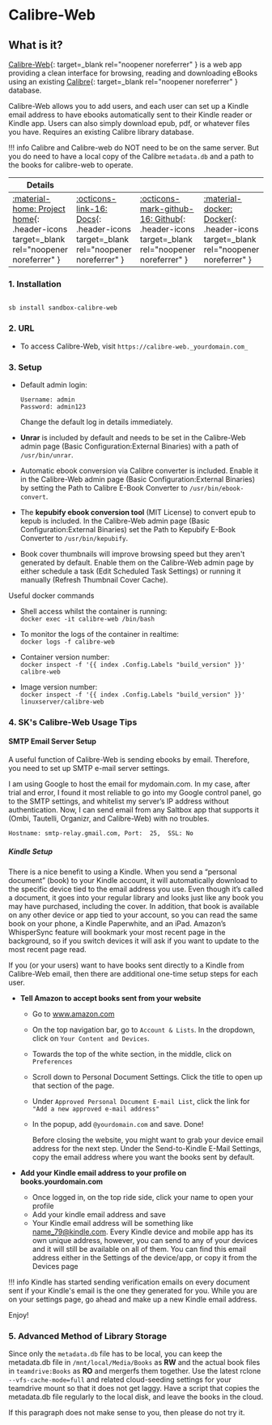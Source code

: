# Calibre-Web

## What is it?

[Calibre-Web](https://github.com/janeczku/calibre-web){: target=_blank rel="noopener noreferrer" } is a web app providing a clean interface for browsing, reading and downloading eBooks using an existing [Calibre](https://calibre-ebook.com/){: target=_blank rel="noopener noreferrer" } database.

Calibre-Web allows you to add users, and each user can set up a Kindle email address to have ebooks automatically sent to their Kindle reader or Kindle app. Users can also simply download epub, pdf, or whatever files you have. Requires an existing Calibre library database.

!!! info
    Calibre and Calibre-web do NOT need to be on the same server. But you do need to have a local copy of the Calibre `metadata.db` and a path to the books for calibre-web to operate.

| Details     |             |             |             |
|-------------|-------------|-------------|-------------|
| [:material-home: Project home](https://github.com/janeczku/calibre-web){: .header-icons target=_blank rel="noopener noreferrer" } | [:octicons-link-16: Docs](https://github.com/janeczku/calibre-web/wiki){: .header-icons target=_blank rel="noopener noreferrer" } | [:octicons-mark-github-16: Github](https://github.com/janeczku/calibre-web){: .header-icons target=_blank rel="noopener noreferrer" } | [:material-docker: Docker](https://registry.hub.docker.com/r/linuxserver/calibre-web){: .header-icons target=_blank rel="noopener noreferrer" }|

### 1. Installation

``` shell

sb install sandbox-calibre-web

```

### 2. URL

- To access Calibre-Web, visit `https://calibre-web._yourdomain.com_`

### 3. Setup

- Default admin login:

  ``` { .yaml}
  Username: admin
  Password: admin123
  ```

  Change the default log in details immediately.

- **Unrar** is included by default and needs to be set in the Calibre-Web admin page (Basic Configuration:External Binaries) with a path of `/usr/bin/unrar`.

- Automatic ebook conversion via Calibre converter is included.  Enable it in the Calibre-Web admin page (Basic Configuration:External Binaries) by setting the Path to Calibre E-Book Converter to `/usr/bin/ebook-convert`.

- The **kepubify ebook conversion tool** (MIT License) to convert epub to kepub is included. In the Calibre-Web admin page (Basic Configuration:External Binaries) set the Path to Kepubify E-Book Converter to `/usr/bin/kepubify`.

- Book cover thumbnails will improve browsing speed but they aren't generated by default. Enable them on the Calibre-Web admin page by either schedule a task (Edit Scheduled Task Settings) or running it manually (Refresh Thumbnail Cover Cache).

Useful docker commands

- Shell access whilst the container is running: <br />
  `docker exec -it calibre-web /bin/bash`

- To monitor the logs of the container in realtime: <br />
  `docker logs -f calibre-web`

- Container version number: <br />
  `docker inspect -f '{{ index .Config.Labels "build_version" }}' calibre-web`

- Image version number: <br />
  `docker inspect -f '{{ index .Config.Labels "build_version" }}' linuxserver/calibre-web`

### 4. SK's Calibre-Web Usage Tips

#### SMTP Email Server Setup

A useful function of Calibre-Web is sending ebooks by email.  Therefore, you need to set up SMTP e-mail server settings.

I am using Google to host the email for mydomain.com.  In my case, after trial and error, I found it most reliable to go into my Google control panel, go to the SMTP settings, and whitelist my server’s IP address without authentication.  Now, I can send email from any Saltbox app that supports it (Ombi, Tautelli, Organizr, and Calibre-Web) with no troubles.

```text
Hostname: smtp-relay.gmail.com, Port:  25,  SSL: No
```

##### Kindle Setup

There is a nice benefit to using a Kindle.  When you send a “personal document” (book) to your Kindle account, it will automatically download to the specific device tied to the email address you use. Even though it’s called a document, it goes into your regular library and looks just like any book you may have purchased, including the cover.  In addition, that book is available on any other device or app tied to your account, so you can read the same book on your phone, a Kindle Paperwhite, and an iPad.  Amazon’s WhisperSync feature will bookmark your most recent page in the background, so if you switch devices it will ask if you want to update to the most recent page read.

If you (or your users) want to have books sent directly to a Kindle from Calibre-Web email, then there are additional one-time setup steps for each user.

- **Tell Amazon to accept books sent from your website**
  - Go to www.amazon.com
  - On the top navigation bar, go to `Account & Lists`.  In the dropdown, click on `Your Content and Devices`.
  - Towards the top of the white section, in the middle, click on `Preferences`
  - Scroll down to Personal Document Settings. Click the title to open up that section of the page.
  - Under `Approved Personal Document E-mail List`, click the link for `"Add a new approved e-mail address"`
  - In the popup, add `@yourdomain.com` and save.  Done!

    Before closing the website, you might want to grab your device email address for the next step.  Under the Send-to-Kindle E-Mail Settings, copy the email address where you want the books sent by default. <br />

- **Add your Kindle email address to your profile on books.yourdomain.com**
  - Once logged in, on the top ride side, click your name to open your profile
  - Add your kindle email address and save
  - Your Kindle email address will be something like name_79@kindle.com.  Every Kindle device and mobile app has its own unique address, however, you can send to any of your devices and it will still be available on all of them.  You can find this email address either in the Settings of the device/app, or copy it from the Devices page

!!! info
    Kindle has started sending verification emails on every document sent if your Kindle's email is the one they generated for you.  While you are on your settings page, go ahead and make up a new Kindle email address.

Enjoy!

### 5. Advanced Method of Library Storage

Since only the `metadata.db` file has to be local, you can keep the metadata.db file in `/mnt/local/Media/Books` as **RW** and the actual book files in `teamdrive:Books` as **RO** and mergerfs them together. Use the latest rclone `--vfs-cache-mode=full` and related cloud-seeding settings for your teamdrive mount so that it does not get laggy. Have a script that copies the metadata.db file regularly to the local disk, and leave the books in the cloud.

If this paragraph does not make sense to you, then please do not try it.
